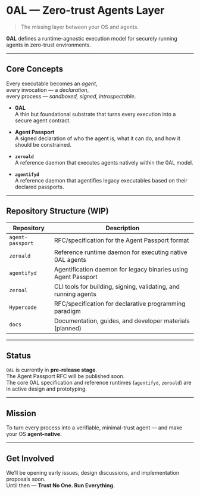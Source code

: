 # 0AL — Zero-trust Agents Layer

> The missing layer between your OS and agents.

**0AL** defines a runtime-agnostic execution model for securely running agents in zero-trust environments.

---

## Core Concepts

Every executable becomes an *agent*,  
every invocation — a *declaration*,  
every process — *sandboxed, signed, introspectable*.

- **0AL**  
  A thin but foundational substrate that turns every execution into a secure agent contract.

- **Agent Passport**  
  A signed declaration of who the agent is, what it can do, and how it should be constrained.

- **`zeroald`**  
  A reference daemon that executes agents natively within the 0AL model.

- **`agentifyd`**  
  A reference daemon that agentifies legacy executables based on their declared passports.

---

## Repository Structure (WIP)

| Repository                 | Description |
|----------------------------|-------------|
| `agent-passport` | RFC/specification for the Agent Passport format |
| `zeroald`                  | Reference runtime daemon for executing native 0AL agents |
| `agentifyd`                | Agentification daemon for legacy binaries using Agent Passport |
| `zeroal`                   | CLI tools for building, signing, validating, and running agents |
| `Hypercode`                | RFC/specification for declarative programming paradigm |
| `docs`                     | Documentation, guides, and developer materials (planned) |

---

## Status

`0AL` is currently in **pre-release stage**.  
The Agent Passport RFC will be published soon.  
The core 0AL specification and reference runtimes (`agentifyd`, `zeroald`) are in active design and prototyping.

---

## Mission

To turn every process into a verifiable, minimal-trust agent — and make your OS **agent-native**.

---

## Get Involved

We’ll be opening early issues, design discussions, and implementation proposals soon.  
Until then — **Trust No One. Run Everything.**
